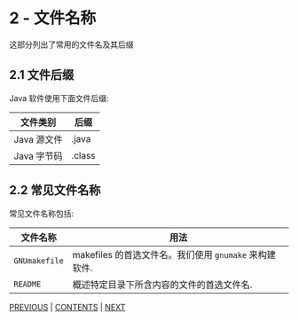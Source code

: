# 2 - 文件名称
这部分列出了常用的文件名及其后缀

## 2.1 文件后缀

Java 软件使用下面文件后缀:

文件类别    | 后缀
-----------|--------
Java 源文件 | .java
Java 字节码 | .class

## 2.2 常见文件名称

常见文件名称包括:

文件名称     | 用法
--------------|-----
`GNUmakefile` | makefiles 的首选文件名。我们使用 `gnumake` 来构建软件.
`README`      | 概述特定目录下所含内容的文件的首选文件名.

[PREVIOUS](page01.md) | [CONTENTS](SUMMARY.md) |  [NEXT](page03.md)

